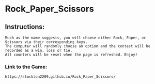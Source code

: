 # Rock_Paper_Scissors
## Instructions:
    Much as the name suggests, you will choose either Rock, Paper, or Scissors via their corresponding keys.
    The computer will randomly choose an option and the contest will be recorded as a win, loss or tie.
    All counters will be reset when the page is refreshed. Enjoy!
### Link to the Game:
    https://stockton2209.github.io/Rock_Paper_Scissors/
